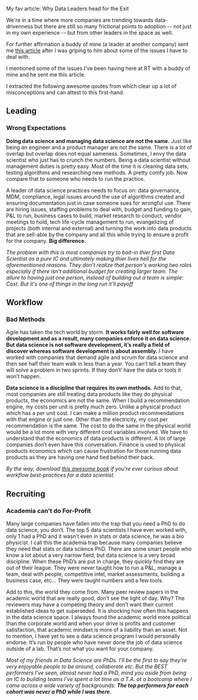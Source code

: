 My fav article: Why Data Leaders head for the Exit

We're in a time where more companies are trending towards data-drivenness but there are still so many frictional points to adoption -- not just in my own experience -- but from other leaders in the space as well.

For further affirmation a buddy of mine (a leader at another company) sent me [this article](https://www.linkedin.com/pulse/why-data-science-leaders-running-exit-edward-chenard/) after I was griping to him about some of the issues I have to deal with. 

I mentioned some of the issues I've been having here at RT with a buddy of mine and he sent me this article. 

I extracted the following awesome qoutes from which clear up a lot of misconceptions and can attest to this first-hand. 

Leading 
-------

### Wrong Expectations

**Doing data science and managing data science are not the same.** Just like being an engineer and a product manager are not the same. There is a lot of overlap but overlap does not equal sameness. Sometimes, I envy the data scientist who just has to crunch the numbers. Being a data scientist without management duties is pretty easy. Most of the time it is cleaning data sets, testing algorithms and researching new methods. A pretty comfy job. Now compare that to someone who needs to run the practice.

 

A leader of data science practices needs to focus on: data governance, MDM, compliance, legal issues around the use of algorithms created and ensuring documentation just in case someone sues for wrongful use. There are hiring issues, staffing problems to deal with, budget and funding to gain, P&L to run, business cases to build, market research to conduct, vendor meetings to hold, tech life-cycle management to run, evangelizing of projects (both internal and external) and turning the work into data products that are sell-able by the company and all this while trying to ensure a profit for the company. **Big difference.**

_The problem with this is most companies try to bait-in thier first Data Scientist as a pure IC and ultimately making thier lives hell for the aforementioned reasons. They don't realize that person's working two roles especially if there isn't additional budget for creating larger team. The allure to having just one person, instead of building out a team is simple: Cost. But it's one of things in the long run it'll payoff_


Workflow
--------

### Bad Methods

Agile has taken the tech world by storm. **It works fairly well for software development and as a result, many companies enforce it on data science. But data science is not software development, it’s really a field of discover whereas software development is about assembly.** I have worked with companies that demand agile and scrum for data science and then see half their team walk in less than a year. You can’t tell a team they will solve a problem in two sprints. If they don’t’ have the data or tools it won’t happen.

 
**Data science is a discipline that requires its own methods.** Add to that, most companies are still treating data products like they do physical products, the economics are not the same. When I build a recommendation engine, my costs per unit is pretty much zero. Unlike a physical product which has a per unit cost. I can make a million product recommendations with that engine or just one. Other than the electricity, my cost per recommendation is the same. The cost to do the same in the physical world would be a lot more with very different cost variables involved. We have to understand that the economics of data products is different. A lot of large companies don’t even have this conversation. Finance is used to physical products economics which can cause frustration for those running data products as they are having one hand tied behind their back.

_By the way, download [this awesome book](https://resources.github.com/whitepapers/data-science/) if you're ever curious about workflow best-practices for a data scientist._

Recruiting
----------

### Academia can’t do For-Profit

Many large companies have fallen into the trap that you need a PhD to do data science, you don’t. The top 5 data scientists I have ever worked with, only 1 had a PhD and it wasn’t even in stats or data science, he was a bio physicist. I call this the academia trap because many companies believe they need that stats or data science PhD. There are some smart people who know a lot about a very narrow field, but data science is a very broad discipline. When these PhD’s are put in charge, they quickly find they are out of their league. They were never taught how to run a P&L, manage a team, deal with people, competitive intel, market assessments, building a business case, etc… They were taught numbers and a few tools. 

Add to this, the world they come from. Many peer review papers in the academic world that are really good, don’t see the light of day. Why? The reviewers may have a competing theory and don’t want their current established ideas to get superseded. It is shocking how often this happens in the data science space.  I always found the academic world more political than the corporate world and when your drive is profits and customer satisfaction, that academic mindset is more of a liability than an asset. Not to mention, I have yet to see a data science program I would personally endorse. It’s run by people who have never done the job of data science outside of a lab. That’s not what you want for your company.

_Most of my friends in Data Science are PhDs. I'll be the first to say they're very enjoyable people to be around, collaborate etc. But the BEST performers I've seen, almost never had a PhD, mind you aside from being an IC to building teams I've spent a lot time as a T.A. at a bootcamp where I came across a wide variety of backgrounds: **The top performers for each cohort was never a PhD while I was there.**_



